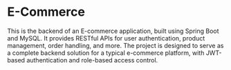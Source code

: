 # E-Commerce
This is the backend of an E-commerce application, built using Spring Boot and MySQL. It provides RESTful APIs for user authentication, product management, order handling, and more. The project is designed to serve as a complete backend solution for a typical e-commerce platform, with JWT-based authentication and role-based access control.
